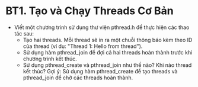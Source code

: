 # BT1. Tạo và Chạy Threads Cơ Bản
* Viết một chương trình sử dụng thư viện pthread.h để thực hiện các thao tác sau:
    * Tạo hai threads. Mỗi thread sẽ in ra một chuỗi thông báo kèm theo ID của thread (ví dụ: "Thread 1: Hello from thread").
    * Sử dụng hàm pthread_join để đợi cả hai threads hoàn thành trước khi chương trình kết thúc.
    * Sử dụng pthread_create và pthread_join như thế nào? Khi nào thread kết thúc?
Gợi ý: Sử dụng hàm pthread_create để tạo threads và pthread_join để chờ các threads hoàn thành.